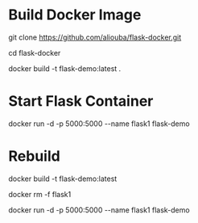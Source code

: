 # Build Docker Image

git clone https://github.com/aliouba/flask-docker.git

cd flask-docker

docker build -t flask-demo:latest .

# Start Flask Container

docker run -d -p 5000:5000 --name flask1 flask-demo

# Rebuild

docker build -t flask-demo:latest

docker rm -f flask1

docker run -d -p 5000:5000 --name flask1 flask-demo

